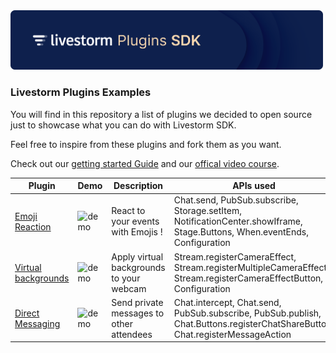 <img src="https://raw.githubusercontent.com/livestorm/livestorm-plugin-cli/master/src/assets/sdk-header.png" width="500px">

### Livestorm Plugins Examples

You will find in this repository a list of plugins we decided to open source just to showcase what you can do with Livestorm SDK.

Feel free to inspire from these plugins and fork them as you want.

Check out our [getting started Guide](https://developers.livestorm.co/docs/getting-started-with-plugins-sdk/) and our [offical video course](https://fast.wistia.net/embed/channel/azooxwj070).

| Plugin | Demo | Description | APIs used |
|------|--------|-----------|---------|
| [Emoji Reaction](https://github.com/livestorm/livestorm-plugins-examples/tree/master/emoji-reactions) | ![demo](https://github.com/livestorm/livestorm-plugins-examples/raw/master/emoji-reactions/animation.gif?raw=true) | React to your events with Emojis ! | Chat.send, PubSub.subscribe, Storage.setItem, NotificationCenter.showIframe, Stage.Buttons, When.eventEnds, Configuration |
| [Virtual backgrounds](https://github.com/livestorm/livestorm-plugins-examples/tree/master/virtual-backgrounds) | ![demo](https://github.com/livestorm/livestorm-plugins-examples/raw/master/virtual-backgrounds/animation.gif?raw=true) | Apply virtual backgrounds to your webcam | Stream.registerCameraEffect, Stream.registerMultipleCameraEffects, Stream.registerCameraEffectButton, Configuration |
| [Direct Messaging](https://github.com/livestorm/livestorm-plugins-examples/tree/master/direct-messaging) | ![demo](https://github.com/livestorm/livestorm-plugins-examples/raw/master/direct-messaging/animation.gif?raw=true) | Send private messages to other attendees | Chat.intercept, Chat.send, PubSub.subscribe, PubSub.publish, Chat.Buttons.registerChatShareButton, Chat.registerMessageAction |
